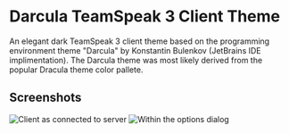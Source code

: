 # Darcula TeamSpeak 3 Client Theme

An elegant dark TeamSpeak 3 client theme based on the programming environment theme "Darcula" by Konstantin Bulenkov (JetBrains IDE implimentation).
The Darcula theme was most likely derived from the popular Dracula theme color pallete.

## Screenshots
![Client as connected to server](https://i.imgur.com/8gslTWc.png "Client as connected to server")
![Within the options dialog](https://i.imgur.com/SzyrUpM.png "Within the options dialog")
